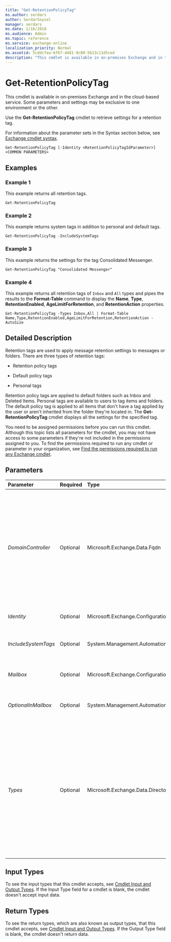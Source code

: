 ```yaml
---
title: "Get-RetentionPolicyTag"
ms.author: serdars
author: SerdarSoysal
manager: serdars
ms.date: 1/16/2018
ms.audience: Admin
ms.topic: reference
ms.service: exchange-online
localization_priority: Normal
ms.assetid: 5cddcfea-6f67-4481-9c00-5b13c11d5ced
description: "This cmdlet is available in on-premises Exchange and in the cloud-based service. Some parameters and settings may be exclusive to one environment or the other."
---
```


# Get-RetentionPolicyTag

This cmdlet is available in on-premises Exchange and in the cloud-based service. Some parameters and settings may be exclusive to one environment or the other. 
  
Use the **Get-RetentionPolicyTag** cmdlet to retrieve settings for a retention tag.
  
For information about the parameter sets in the Syntax section below, see [Exchange cmdlet syntax](https://technet.microsoft.com/library/bb123552.aspx). 
  
```
Get-RetentionPolicyTag [-Identity <RetentionPolicyTagIdParameter>] <COMMON PARAMETERS>

```

## Examples
<a name="Examples"> </a>

### Example 1

This example returns all retention tags.
  
```
Get-RetentionPolicyTag
```

### Example 2

This example returns system tags in addition to personal and default tags.
  
```
Get-RetentionPolicyTag -IncludeSystemTags
```

### Example 3

This example returns the settings for the tag Consolidated Messenger.
  
```
Get-RetentionPolicyTag "Consolidated Messenger"
```

### Example 4

This example returns all retention tags of  `Inbox` and `All` types and pipes the results to the **Format-Table** command to display the **Name**, **Type**, **RetentionEnabled**, **AgeLimitForRetention**, and **RetentionAction** properties.
  
```
Get-RetentionPolicyTag -Types Inbox,All | Format-Table Name,Type,RetentionEnabled,AgeLimitForRetention,RetentionAction -AutoSize
```

## Detailed Description
<a name="DetailedDescription"> </a>

Retention tags are used to apply message retention settings to messages or folders. There are three types of retention tags: 
  
- Retention policy tags
    
- Default policy tags
    
- Personal tags
    
Retention policy tags are applied to default folders such as Inbox and Deleted Items. Personal tags are available to users to tag items and folders. The default policy tag is applied to all items that don't have a tag applied by the user or aren't inherited from the folder they're located in. The **Get-RetentionPolicyTag** cmdlet displays all the settings for the specified tag.
  
You need to be assigned permissions before you can run this cmdlet. Although this topic lists all parameters for the cmdlet, you may not have access to some parameters if they're not included in the permissions assigned to you. To find the permissions required to run any cmdlet or parameter in your organization, see [Find the permissions required to run any Exchange cmdlet](https://technet.microsoft.com/library/mt432940.aspx).
  
## Parameters
<a name="DetailedDescription"> </a>

|**Parameter**|**Required**|**Type**|**Description**|
|:-----|:-----|:-----|:-----|
| _DomainController_ <br/> |Optional  <br/> |Microsoft.Exchange.Data.Fqdn  <br/> |This parameter is available only in on-premises Exchange.  <br/> The  _DomainController_ parameter specifies the domain controller that's used by this cmdlet to read data from or write data to Active Directory. You identify the domain controller by its fully qualified domain name (FQDN). For example, `dc01.contoso.com`.  <br/> |
| _Identity_ <br/> |Optional  <br/> |Microsoft.Exchange.Configuration.Tasks.RetentionPolicyTagIdParameter  <br/> |The  _Identity_ parameter specifies the name of the tag. <br/> |
| _IncludeSystemTags_ <br/> |Optional  <br/> |System.Management.Automation.SwitchParameter  <br/> |The  _IncludeSystemTags_ switch specifies whether to return any system tags. <br/> |
| _Mailbox_ <br/> |Optional  <br/> |Microsoft.Exchange.Configuration.Tasks.MailboxIdParameter  <br/> |The  _Mailbox_ parameter isn't available in this release. <br/> |
| _OptionalInMailbox_ <br/> |Optional  <br/> |System.Management.Automation.SwitchParameter  <br/> |The  _OptionalInMailbox_ parameter isn't available in this release. <br/> |
| _Types_ <br/> |Optional  <br/> |Microsoft.Exchange.Data.Directory.SystemConfiguration.ElcFolderType[]  <br/> | The _Types_ parameter specifies the type of retention tag to return. Valid values include: <br/>  `Calendar` <br/>  `Contacts` <br/>  `DeletedItems` <br/>  `Drafts` <br/>  `Inbox` <br/>  `JunkEmail` <br/>  `Journal` <br/>  `Notes` <br/>  `Outbox` <br/>  `SentItems` <br/>  `Tasks` <br/>  `All` <br/>  `RssSubscriptions` <br/>  `ConversationHistory` <br/>  `Personal` <br/>  The parameter accepts multiple values separated by a comma. <br/> |
   
## Input Types
<a name="InputTypes"> </a>

To see the input types that this cmdlet accepts, see [Cmdlet Input and Output Types](http://go.microsoft.com/fwlink/p/?linkId=616387). If the Input Type field for a cmdlet is blank, the cmdlet doesn't accept input data. 
  
## Return Types
<a name="ReturnTypes"> </a>

To see the return types, which are also known as output types, that this cmdlet accepts, see [Cmdlet Input and Output Types](http://go.microsoft.com/fwlink/p/?linkId=616387). If the Output Type field is blank, the cmdlet doesn't return data. 
  

